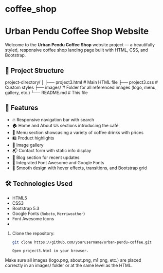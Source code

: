 # coffee_shop

# Urban Pendu Coffee Shop Website

Welcome to the **Urban Pendu Coffee Shop** website project — a beautifully styled, responsive coffee shop landing page built with HTML, CSS, and Bootstrap.
## 📁 Project Structure

project-directory/
│
├── project3.html # Main HTML file
├── project3.css # Custom styles
├── images/ # Folder for all referenced images (logo, menu, gallery, etc.)
└── README.md # This file


## 🚀 Features

- 🔥 Responsive navigation bar with search
- 🏠 Home and About Us sections introducing the café
- 🧾 Menu section showcasing a variety of coffee drinks with prices
- 🛍️ Product highlights
- 📸 Image gallery
- 📬 Contact form with static info display
- 📝 Blog section for recent updates
- 📱 Integrated Font Awesome and Google Fonts
- 🎨 Smooth design with hover effects, transitions, and Bootstrap grid

## 🛠️ Technologies Used

- HTML5
- CSS3
- Bootstrap 5.3
- Google Fonts (`Roboto`, `Merriweather`)
- Font Awesome Icons
- 
1. Clone the repository:
   ```bash
   git clone https://github.com/yourusername/urban-pendu-coffee.git

   Open project3.html in your browser.

Make sure all images (logo.png, about.png, m1.png, etc.) are placed correctly in an images/ folder or at the same level as the HTML.
